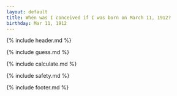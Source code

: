 ```yaml
---
layout: default
title: When was I conceived if I was born on March 11, 1912?
birthday: Mar 11, 1912
---
```


{% include header.md %}

{% include guess.md %}

{% include calculate.md %}

{% include safety.md %}

{% include footer.md %}



